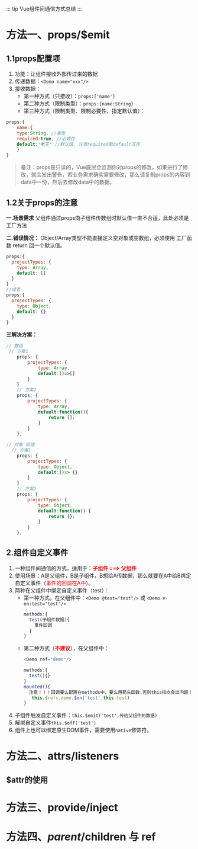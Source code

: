 
::: tip
Vue组件间通信方式总结
:::
# 方法一、props/$emit
## 1.1props配置项

1. 功能：让组件接收外部传过来的数据
2. 传递数据：```<Demo name="xxx"/>```
3. 接收数据：
    + 第一种方式（只接收）：```props:['name'] ```
    +  第二种方式（限制类型）：```props:{name:String}```
    + 第三种方式（限制类型、限制必要性、指定默认值）：
```js
props:{
	name:{
	type:String, //类型
	required:true, //必要性
	default:'老王' //默认值, 注意required和default互斥
	}
}
```


> 备注：props是只读的，Vue底层会监测你对props的修改，如果进行了修改，就会发出警告，若业务需求确实需要修改，那么请复制props的内容到data中一份，然后去修改data中的数据。





## 1.2关于props的注意

**一.场景需求**
父组件通过props向子组件传数组时默认值一直不合适，此处必须是工厂方法

**二.错误情况：**
Object/Array类型不能直接定义空对象或空数组，必须使用 工厂函数 return 回一个默认值。



```js
props:{
  projectTypes: {
    type: Array,
    default: []
  }
}
//或者
props:{
  projectTypes: {
    type: Object,
    default: {}
  }
}
```

**三解决方案：**

```js
// 数组
 // 方案1
    props: {
		projectTypes: {
			type: Array,
			default:()=>[]
		}
	}
    // 方案2
    props: {
		projectTypes: {
			type: Array,
			default:function(){
				return [];
			}
		}
	},

// 对象 同理
  // 方案1
    props: {
		projectTypes: {
			type: Object,
			default:()=> {}
		}
	}
    // 方案2
    props: {
		projectTypes: {
			type: Object,
			default:function() {
				return {};
			}
		}
	},
```


## 2.组件自定义事件
1. 一种组件间通信的方式，适用于：<strong style="color:red">子组件 ===> 父组件</strong>
2. 使用场景：A是父组件，B是子组件，B想给A传数据，那么就要在A中给B绑定自定义事件（<span style="color:red">事件的回调在A中</span>）。
3. 两种在父组件中绑定自定义事件（test）：
    + 第一种方式，在父组件中：```<Demo @test="test"/>```  或 ```<Demo v-on:test="test"/>```
      ```js
      methods:{
        test(子组件数据){
          事件回调
        }
      }
      ```
    + 第二种方式（<strong style="color:red">不建议</strong>），在父组件中：
      ```js
      <Demo ref="demo"/>

      methods:{
        test(){}
      }
      mounted(){
        注意！！！回调要么配置在methods中，要么用箭头函数,否则this指向会出问题！
         this.$refs.demo.$on('test',this.test)
      }
      ``` 
4. 子组件触发自定义事件：```this.$emit('test',传给父组件的数据)```	  
5. 解绑自定义事件```this.$off('test')```
6. 组件上也可以绑定原生DOM事件，需要使用```native```修饰符。


# 方法二、attrs/listeners

## $attr的使用

# 方法三、provide/inject

# 方法四、$parent/$children 与 ref
 
```html

```
